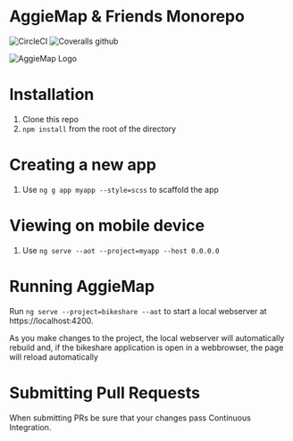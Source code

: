 # AggieMap & Friends Monorepo

![CircleCI](https://img.shields.io/circleci/build/github/TamuBikeShare/TamuBikeShareOptimization/master)
![Coveralls github](https://img.shields.io/coveralls/github/TamuBikeShare/TamuBikeShareOptimization)


![AggieMap Logo](/libs/assets/images/logo/TAM-PrimaryMarkBB.svg)

# Installation

1. Clone this repo
2. `npm install` from the root of the directory

# Creating a new app

1. Use `ng g app myapp --style=scss` to scaffold the app

# Viewing on mobile device

1. Use `ng serve --aot --project=myapp --host 0.0.0.0`

# Running AggieMap

Run `ng serve --project=bikeshare --aot` to start a local webserver at https://localhost:4200.

As you make changes to the project, the local webserver will automatically rebuild and, if the bikeshare application is open in a webbrowser, the page will reload automatically

# Submitting Pull Requests

When submitting PRs be sure that your changes pass Continuous Integration.
